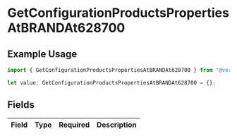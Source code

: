 # GetConfigurationProductsPropertiesAtBRANDAt628700

## Example Usage

```typescript
import { GetConfigurationProductsPropertiesAtBRANDAt628700 } from "@vercel/sdk/models/getconfigurationproductsop.js";

let value: GetConfigurationProductsPropertiesAtBRANDAt628700 = {};
```

## Fields

| Field       | Type        | Required    | Description |
| ----------- | ----------- | ----------- | ----------- |